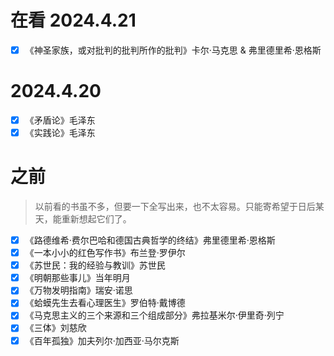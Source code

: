 <!--
    - [x] 《》
-->
# 在看 2024.4.21
- [x] 《神圣家族，或对批判的批判所作的批判》卡尔·马克思 & 弗里德里希·恩格斯

# 2024.4.20
- [x] 《矛盾论》毛泽东
- [x] 《实践论》毛泽东

# 之前

> 以前看的书虽不多，但要一下全写出来，也不太容易。只能寄希望于日后某天，能重新想起它们了。

- [x] 《路德维希·费尔巴哈和德国古典哲学的终结》弗里德里希·恩格斯
- [x] 《一本小小的红色写作书》布兰登·罗伊尔
- [x] 《苏世民：我的经验与教训》苏世民
- [x] 《明朝那些事儿》当年明月
- [x] 《万物发明指南》瑞安·诺思
- [x] 《蛤蟆先生去看心理医生》罗伯特·戴博德
- [x] 《马克思主义的三个来源和三个组成部分》弗拉基米尔·伊里奇·列宁
- [x] 《三体》刘慈欣
- [x] 《百年孤独》加夫列尔·加西亚·马尔克斯
